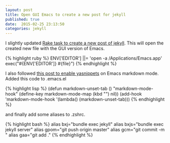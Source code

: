```yaml
---
layout: post
title: Open GUI Emacs to create a new post for jekyll
published: true
date:  2015-02-25 23:13:50
categories: jekyll
---
```


I slightly updated [Rake task to create a new post of jekyll](http://en.goodpic.com/2015/02/25/new-post-from-rake-file.html). This will open the created new file with the GUI version of Emacs.

{% highlight ruby %}
  ENV['EDITOR'] ||= 'open -a /Applications/Emacs.app'
  exec("#{ENV['EDITOR']} #{file}")
{% endhighlight %}

I also followed [this post to enable yasnippets](http://calas.github.io/2009/11/20/using-yasnippets-in-markdown-mode.html) on Emacs markdown mode. Added this code to .emacs.el

{% highlight lisp %}
(defun markdown-unset-tab ()
  "markdown-mode-hook"
  (define-key markdown-mode-map (kbd "<tab>") nil))
(add-hook 'markdown-mode-hook '(lambda() (markdown-unset-tab)))
{% endhighlight %}

and finally add some aliases to .zshrc.

{% highlight bash %}
alias bxj="bundle exec jekyll"
alias bxjs="bundle exec jekyll server"
alias gpom="git push origin master"
alias gcm="git commit -m "
alias gaa="git add ."
{% endhighlight %}
